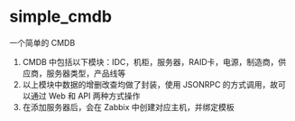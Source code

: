 # simple_cmdb

一个简单的 CMDB

1. CMDB 中包括以下模块：IDC，机柜，服务器，RAID卡，电源，制造商，供应商，服务器类型，产品线等
2. 以上模块中数据的增删改查均做了封装，使用 JSONRPC 的方式调用，故可以通过 Web 和 API 两种方式操作
3. 在添加服务器后，会在 Zabbix 中创建对应主机，并绑定模板
